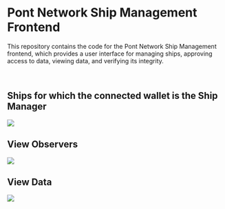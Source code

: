 # Pont Network Ship Management Frontend

This repository contains the code for the Pont Network Ship Management frontend, which provides a user interface for managing ships, approving access to data, viewing data, and verifying its integrity.

<br/>

## Ships for which the connected wallet is the Ship Manager
![](https://i.imgur.com/VUzotJP.png)

## View Observers
![](https://i.imgur.com/TR25tLu.png)

## View Data
![](https://i.imgur.com/aP1BHki.png)
